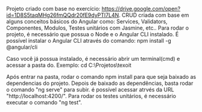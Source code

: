 ﻿Projeto criado com base no exercício: https://drive.google.com/open?id=1D8S5taqMHg26fmQQdr20fE9dyPTl7L4N.
CRUD criada com base em alguns conceitos básicos do Angular como: Services, Validators, Componentes, Modulos, Testes unitários com Jasmine, etc..
Para rodar o projeto, é necessário que possua o Node e o Angular CLI instalado.
É possível instalar o Angular CLI através do comando: npm install -g @angular/cli

Caso você já possua instalado, é necessário abrir um terminal(cmd) e acessar a pasta do.
Exemplo: cd C:\Projetos\texoit

Após entrar na pasta, rodar o comando npm install para que seja baixado as dependencias do projeto.
Depois de baixado as dependências, basta rodar o comando "ng serve" para subir. é possível acessar atrvés da URL "http://localhost:4200/".
Para rodar os testes unitários, é necessário executar o comando "ng test".
